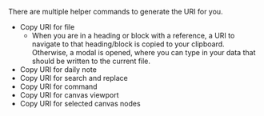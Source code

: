 There are multiple helper commands to generate the URI for you.

- Copy URI for file
  - When you are in a heading or block with a reference, a URI to navigate to that heading/block is copied to your clipboard. Otherwise, a modal is opened, where you can type in your data that should be written to the current file.
- Copy URI for daily note
- Copy URI for search and replace
- Copy URI for command
- Copy URI for canvas viewport
- Copy URI for selected canvas nodes